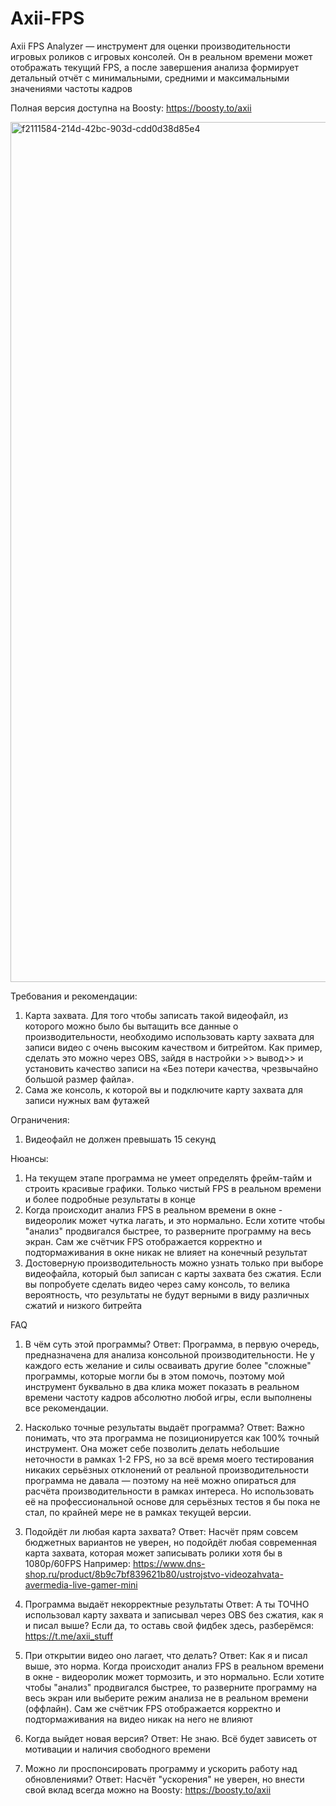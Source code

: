 # Axii-FPS
Axii FPS Analyzer — инструмент для оценки производительности игровых роликов с игровых консолей. Он в реальном времени может отображать текущий FPS, а после завершения анализа формирует детальный отчёт с минимальными, средними и максимальными значениями частоты кадров

Полная версия доступна на Boosty: https://boosty.to/axii

<img width="2559" height="1376" alt="f2111584-214d-42bc-903d-cdd0d38d85e4" src="https://github.com/user-attachments/assets/33806336-fbd3-4ddd-bc7f-65475daeccc9" />


Требования и рекомендации:
1) Карта захвата. Для того чтобы записать такой видеофайл, из которого можно было бы вытащить все данные о производительности, необходимо использовать карту захвата для записи видео с очень высоким качеством и битрейтом. Как пример, сделать это можно через OBS, зайдя в настройки >> вывод>> и установить качество записи на «Без потери качества, чрезвычайно большой размер файла». 
2) Сама же консоль, к которой вы и подключите карту захвата для записи нужных вам футажей

Ограничения:
1) Видеофайл не должен превышать 15 секунд

Нюансы:
1) На текущем этапе программа не умеет определять фрейм-тайм и строить красивые графики. Только чистый FPS в реальном времени и более подробные результаты в конце
2) Когда происходит анализ FPS в реальном времени в окне - видеоролик может чутка лагать, и это нормально. Если хотите чтобы "анализ" продвигался быстрее, то разверните программу на весь экран. Сам же счётчик FPS отображается корректно и подтормаживания в окне никак не влияет на конечный результат
3) Достоверную производительность можно узнать только при выборе видеофайла, который был записан с карты захвата без сжатия. Если вы попробуете сделать видео через саму консоль, то велика вероятность, что результаты не будут верными в виду различных сжатий и низкого битрейта

FAQ
1) В чём суть этой программы?
Ответ: Программа, в первую очередь, предназначена для анализа консольной производительности. Не у каждого есть желание и силы осваивать другие более "сложные" программы, которые могли бы в этом помочь, поэтому мой инструмент буквально в два клика может показать в реальном времени частоту кадров абсолютно любой игры, если выполнены все рекомендации.

2) Насколько точные результаты выдаёт программа?
Ответ: Важно понимать, что эта программа не позиционируется как 100% точный инструмент. Она может себе позволить делать небольшие неточности в рамках 1-2 FPS, но за всё время моего тестирования никаких серьёзных отклонений от реальной производительности программа не давала — поэтому на неё можно опираться для расчёта производительности в рамках интереса. Но использовать её на профессиональной основе для серьёзных тестов я бы пока не стал, по крайней мере не в рамках текущей версии.

3) Подойдёт ли любая карта захвата?
Ответ: Насчёт прям совсем бюджетных вариантов не уверен, но подойдёт любая современная карта захвата, которая может записывать ролики хотя бы в 1080р/60FPS
Например: https://www.dns-shop.ru/product/8b9c7bf839621b80/ustrojstvo-videozahvata-avermedia-live-gamer-mini

4) Программа выдаёт некорректные результаты
Ответ: А ты ТОЧНО использовал карту захвата и записывал через OBS без сжатия, как я и писал выше? Если да, то оставь свой фидбек здесь, разберёмся: https://t.me/axii_stuff

5) При открытии видео оно лагает, что делать?
Ответ: Как я и писал выше, это норма. Когда происходит анализ FPS в реальном времени в окне - видеоролик может тормозить, и это нормально. Если хотите чтобы "анализ" продвигался быстрее, то разверните программу на весь экран или выберите режим анализа не в реальном времени (оффлайн). Сам же счётчик FPS отображается корректно и подтормаживания на видео никак на него не влияют

6) Когда выйдет новая версия?
Ответ: Не знаю. Всё будет зависеть от мотивации и наличия свободного времени

7) Можно ли проспонсировать программу и ускорить работу над обновлениями?
Ответ: Насчёт "ускорения" не уверен, но внести свой вклад всегда можно на Boosty:
https://boosty.to/axii
